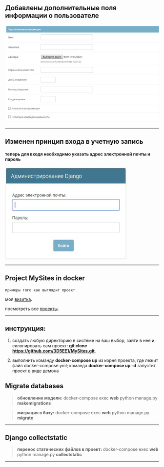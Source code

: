 ## Добавлены дополнительные поля информации о пользователе

![login](https://github.com/3d5ee1/MySites/raw/develop/static/readme/img/user_info.JPG "login")

***

## Изменен принцип входа в учетную запись 
#### теперь для входя необходимо указать адрес электронной почты и пароль

![login](https://github.com/3d5ee1/MySites/raw/develop/static/readme/img/login.JPG "login")

***

## Project MySites in docker

`примеры того как выглядит проект`

моя [визитка](https://rypy.ru "визитка").

посмотреть все [проекты](https://rypy.ru/menu "страница выбора сайтов").

***

## инструкция:

1. создать любую директорию в системе на ваш выбор, зайти в нее и склонировать сам проект:
**git clone https://github.com/3D5EE1/MySites.git**.

2. выполнить команду **docker-compose up** из корня проекта, где лежит файл docker-compose.yml; 
команда **docker-compose up -d** запустит проект в виде демона



## Migrate databases

> **обновление модели:** docker-compose exec **web** python manage.py **makemigrations**

> **миграция в базу:** docker-compose exec **web** python manage.py **migrate**

***

## Django collectstatic

> **перенос статических файлов в проект:** docker-compose exec **web** python manage.py **collectstatic**

***
